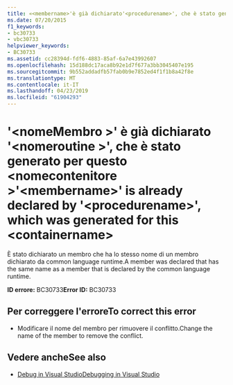 ```yaml
---
title: «<membername>'è già dichiarato'<procedurename>', che è stato generato per questo oggetto <containername>
ms.date: 07/20/2015
f1_keywords:
- bc30733
- vbc30733
helpviewer_keywords:
- BC30733
ms.assetid: cc28394d-fdf6-4883-85af-6a7e43992607
ms.openlocfilehash: 15d188dc17aca8b92e1d7f677a3bb3045407e195
ms.sourcegitcommit: 9b552addadfb57fab0b9e7852ed4f1f1b8a42f8e
ms.translationtype: MT
ms.contentlocale: it-IT
ms.lasthandoff: 04/23/2019
ms.locfileid: "61904293"
---
```

# <a name="membername-is-already-declared-by-procedurename-which-was-generated-for-this-containername"></a><span data-ttu-id="dbd18-102">'\<nomeMembro >' è già dichiarato '\<nomeroutine >', che è stato generato per questo \<nomecontenitore ></span><span class="sxs-lookup"><span data-stu-id="dbd18-102">'\<membername>' is already declared by '\<procedurename>', which was generated for this \<containername></span></span>

<span data-ttu-id="dbd18-103">È stato dichiarato un membro che ha lo stesso nome di un membro dichiarato da common language runtime.</span><span class="sxs-lookup"><span data-stu-id="dbd18-103">A member was declared that has the same name as a member that is declared by the common language runtime.</span></span>

<span data-ttu-id="dbd18-104">**ID errore:** BC30733</span><span class="sxs-lookup"><span data-stu-id="dbd18-104">**Error ID:** BC30733</span></span>

## <a name="to-correct-this-error"></a><span data-ttu-id="dbd18-105">Per correggere l'errore</span><span class="sxs-lookup"><span data-stu-id="dbd18-105">To correct this error</span></span>

- <span data-ttu-id="dbd18-106">Modificare il nome del membro per rimuovere il conflitto.</span><span class="sxs-lookup"><span data-stu-id="dbd18-106">Change the name of the member to remove the conflict.</span></span>

## <a name="see-also"></a><span data-ttu-id="dbd18-107">Vedere anche</span><span class="sxs-lookup"><span data-stu-id="dbd18-107">See also</span></span>

- [<span data-ttu-id="dbd18-108">Debug in Visual Studio</span><span class="sxs-lookup"><span data-stu-id="dbd18-108">Debugging in Visual Studio</span></span>](/visualstudio/debugger/debugging-in-visual-studio)
